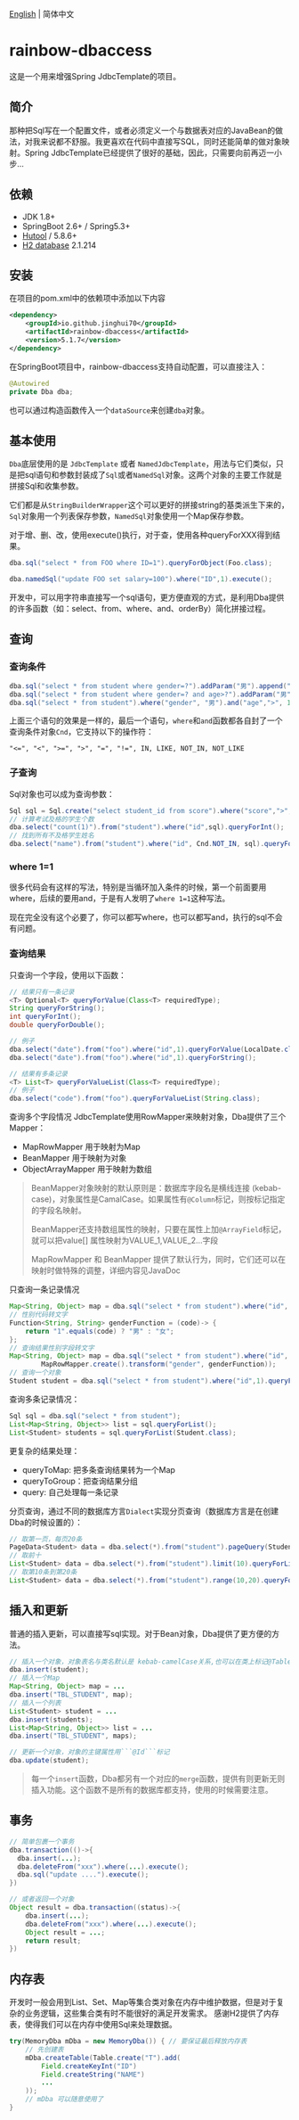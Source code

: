 [English](./README.md) | 简体中文

# rainbow-dbaccess

这是一个用来增强Spring JdbcTemplate的项目。

## 简介
那种把Sql写在一个配置文件，或者必须定义一个与数据表对应的JavaBean的做法，对我来说都不舒服。我更喜欢在代码中直接写SQL，同时还能简单的做对象映射。Spring JdbcTemplate已经提供了很好的基础，因此，只需要向前再迈一小步...

## 依赖

* JDK 1.8+
* SpringBoot 2.6+ / Spring5.3+
* [Hutool](https://hutool.cn) / 5.8.6+
* [H2 database](http://www.h2database.com) 2.1.214

## 安装
在项目的pom.xml中的依赖项中添加以下内容
```xml
<dependency>
    <groupId>io.github.jinghui70</groupId>
    <artifactId>rainbow-dbaccess</artifactId>
    <version>5.1.7</version>
</dependency>
```
在SpringBoot项目中，rainbow-dbaccess支持自动配置，可以直接注入：
```java
@Autowired
private Dba dba;
```
也可以通过构造函数传入一个```dataSource```来创建```dba```对象。

## 基本使用
```Dba```底层使用的是 ```JdbcTemplate``` 或者 ```NamedJdbcTemplate```，用法与它们类似，只是把sql语句和参数封装成了```Sql```或者```NamedSql```对象。这两个对象的主要工作就是拼接Sql和收集参数。

它们都是从```StringBuilderWrapper```这个可以更好的拼接string的基类派生下来的，```Sql```对象用一个列表保存参数，```NamedSql```对象使用一个Map保存参数。

对于增、删、改，使用execute()执行，对于查，使用各种queryForXXX得到结果。
```java
dba.sql("select * from FOO where ID=1").queryForObject(Foo.class);

dba.namedSql("update FOO set salary=100").where("ID",1).execute();
```
开发中，可以用字符串直接写一个sql语句，更方便直观的方式，是利用Dba提供的许多函数（如：select、from、where、and、orderBy）简化拼接过程。

## 查询

### 查询条件
```java
dba.sql("select * from student where gender=?").addParam("男").append(" and age>?").addParam(16);
dba.sql("select * from student where gender=? and age>?").addParam("男"，16);
dba.sql("select * from student").where("gender", "男").and("age",">", 16);
```
上面三个语句的效果是一样的，最后一个语句，```where```和```and```函数都各自封了一个查询条件对象```Cnd```，它支持以下的操作符：
```
"<=", "<", ">=", ">", "=", "!=", IN, LIKE, NOT_IN, NOT_LIKE
```
### 子查询
Sql对象也可以成为查询参数：
```java
Sql sql = Sql.create("select student_id from score").where("score",">", 60);
// 计算考试及格的学生个数
dba.select("count(1)").from("student").where("id",sql).queryForInt();
// 找到所有不及格学生姓名
dba.select("name").from("student").where("id", Cnd.NOT_IN, sql).queryForValueList(String.class);
```
### where 1=1
很多代码会有这样的写法，特别是当循环加入条件的时候，第一个前面要用where，后续的要用and，于是有人发明了```where 1=1```这种写法。

现在完全没有这个必要了，你可以都写where，也可以都写and，执行的sql不会有问题。

### 查询结果
只查询一个字段，使用以下函数：
```java
// 结果只有一条记录
<T> Optional<T> queryForValue(Class<T> requiredType);
String queryForString();
int queryForInt();
double queryForDouble();

// 例子
dba.select("date").from("foo").where("id",1).queryForValue(LocalDate.class);
dba.select("date").from("foo").where("id",1).queryForString(); 

// 结果有多条记录
<T> List<T> queryForValueList(Class<T> requiredType);
// 例子
dba.select("code").from("foo").queryForValueList(String.class);
```
查询多个字段情况 JdbcTemplate使用RowMapper来映射对象，Dba提供了三个Mapper：
* MapRowMapper 用于映射为Map
* BeanMapper 用于映射为对象
* ObjectArrayMapper 用于映射为数组

> BeanMapper对象映射的默认原则是：数据库字段名是横线连接 (kebab-case)，对象属性是CamalCase。如果属性有```@Column```标记，则按标记指定的字段名映射。
> 
> BeanMapper还支持数组属性的映射，只要在属性上加```@ArrayField```标记，就可以把value[] 属性映射为VALUE_1,VALUE_2...字段
>
> MapRowMapper 和 BeanMapper 提供了默认行为，同时，它们还可以在映射时做特殊的调整，详细内容见JavaDoc

只查询一条记录情况
```java
Map<String, Object> map = dba.sql("select * from student").where("id", 1).queryForMap();
// 性别代码转文字
Function<String, String> genderFunction = (code)-> {
    return "1".equals(code) ? "男" : "女";
};
// 查询结果性别字段转文字
Map<String, Object> map = dba.sql("select * from student").where("id", 1).queryForMap(
        MapRowMapper.create().transform("gender", genderFunction));
// 查询一个对象
Student student = dba.sql("select * from student").where("id",1).queryForObject(Student.class);
```
查询多条记录情况：
```java
Sql sql = dba.sql("select * from student");
List<Map<String, Object>> list = sql.queryForList();
List<Student> students = sql.queryForList(Student.class);
```
更复杂的结果处理：
* queryToMap: 把多条查询结果转为一个Map
* queryToGroup：把查询结果分组
* query: 自己处理每一条记录

分页查询，通过不同的数据库方言```Dialect```实现分页查询（数据库方言是在创建Dba的时候设置的）：
```java
// 取第一页，每页20条
PageData<Student> data = dba.select(*).from("student").pageQuery(Student.class , 1, 20);
// 取前十
List<Student> data = dba.select(*).from("student").limit(10).queryForList(Student.class);
// 取第10条到第20条
List<Student> data = dba.select(*).from("student").range(10,20).queryForList(Student.class);
```

## 插入和更新

普通的插入更新，可以直接写sql实现。对于Bean对象，Dba提供了更方便的方法。
```java
// 插入一个对象，对象表名与类名默认是 kebab-camelCase关系,也可以在类上标记@Table指定表名
dba.insert(student);
// 插入一个Map
Map<String, Object> map = ...
dba.insert("TBL_STUDENT", map);
// 插入一个列表
List<Student> student = ...        
dba.insert(students);
List<Map<String, Object>> list = ...
dba.insert("TBL_STUDENT", maps);

// 更新一个对象，对象的主键属性用```@Id```标记
dba.update(student);
```
> 每一个```insert```函数，Dba都另有一个对应的```merge```函数，提供有则更新无则插入功能。这个函数不是所有的数据库都支持，使用的时候需要注意。

## 事务
```java
// 简单包裹一个事务
dba.transaction(()->{
  dba.insert(...);
  dba.deleteFrom("xxx").where(...).execute();
  dba.sql("update ....").execute();
})

// 或者返回一个对象
Object result = dba.transaction((status)->{
    dba.insert(...);
    dba.deleteFrom("xxx").where(...).execute();
    Object result = ...;
    return result;
})
```
## 内存表
开发时一般会用到List、Set、Map等集合类对象在内存中维护数据，但是对于复杂的业务逻辑，这些集合类有时不能很好的满足开发需求。 感谢H2提供了内存表，使得我们可以在内存中使用Sql来处理数据。
```java
try(MemoryDba mDba = new MemoryDba()) { // 要保证最后释放内存表
    // 先创建表
    mDba.createTable(Table.create("T").add(
        Field.createKeyInt("ID")
        Field.createString("NAME")
        ...
    ));
    // mDba 可以随意使用了
}
```